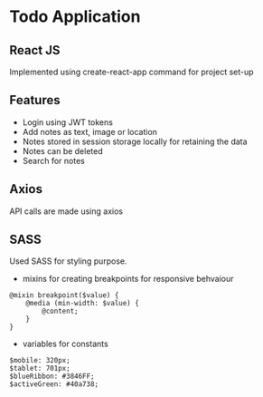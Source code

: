 # Todo Application

## React JS 
Implemented using create-react-app command for project set-up

## Features

* Login using JWT tokens 
* Add notes as text, image or location 
* Notes stored in session storage locally for retaining the data
* Notes can be deleted
* Search for notes

## Axios
API calls are made using axios

## SASS

Used SASS for styling purpose.
* mixins for creating breakpoints for responsive behvaiour
```
@mixin breakpoint($value) {
    @media (min-width: $value) {
        @content;
    }
}
```
* variables for constants
```
$mobile: 320px;
$tablet: 701px;
$blueRibbon: #3846FF;
$activeGreen: #40a738;
```
